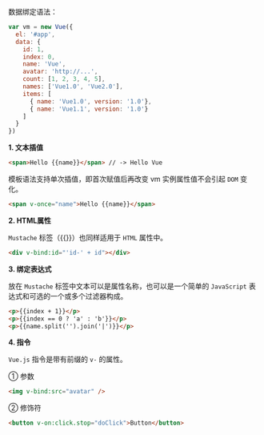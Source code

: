 数据绑定语法：

```js
var vm = new Vue({
  el: '#app',
  data: {
    id: 1,
    index: 0,
    name: 'Vue',
    avatar: 'http://...',
    count: [1, 2, 3, 4, 5],
    names: ['Vue1.0', 'Vue2.0'],
    items: [
      { name: 'Vue1.0', version: '1.0'},
      { name: 'Vue1.1', version: '1.0'}
    ]
  }
})
```

**1. 文本插值**

```html
<span>Hello {{name}}</span> // -> Hello Vue
```

模板语法支持单次插值，即首次赋值后再改变 vm 实例属性值不会引起 `DOM` 变化。

```html
<span v-once="name">Hello {{name}}</span>
```

**2. HTML属性**

`Mustache` 标签（{{}}）也同样适用于 `HTML` 属性中。

```html
<div v-bind:id="'id-' + id"></div>
```

**3. 绑定表达式**

放在 `Mustache` 标签中文本可以是属性名称，也可以是一个简单的 `JavaScript` 表达式和可选的一个或多个过滤器构成。

```html
<p>{{index + 1}}</p>
<p>{{index == 0 ? 'a' : 'b'}}</p>
<p>{{name.split('').join('|')}}</p>
```

**4. 指令**

`Vue.js` 指令是带有前缀的 `v-` 的属性。

① 参数

```html
<img v-bind:src="avatar" />
```

② 修饰符

```html
<button v-on:click.stop="doClick">Button</button>
```

